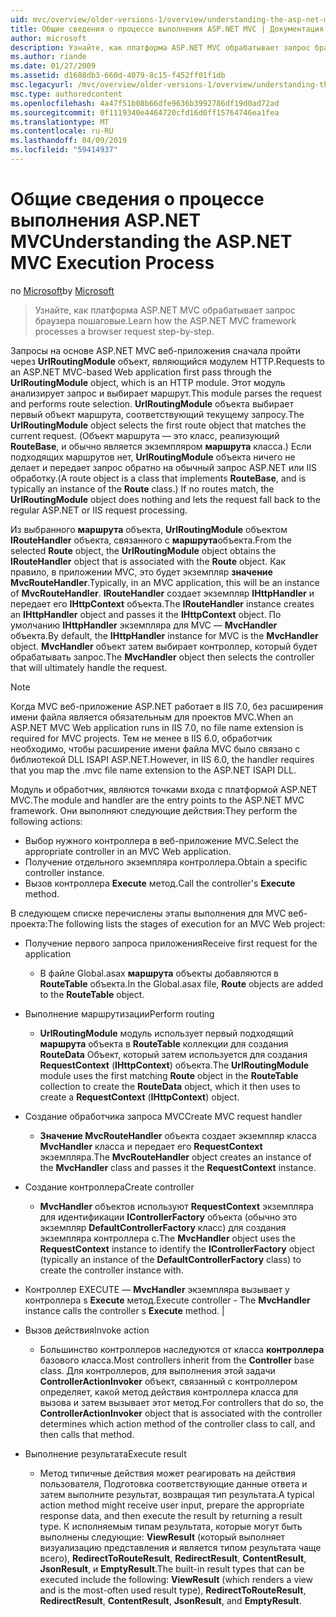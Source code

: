 ```yaml
---
uid: mvc/overview/older-versions-1/overview/understanding-the-asp-net-mvc-execution-process
title: Общие сведения о процессе выполнения ASP.NET MVC | Документация Майкрософт
author: microsoft
description: Узнайте, как платформа ASP.NET MVC обрабатывает запрос браузера пошаговые.
ms.author: riande
ms.date: 01/27/2009
ms.assetid: d1608db3-660d-4079-8c15-f452ff01f1db
msc.legacyurl: /mvc/overview/older-versions-1/overview/understanding-the-asp-net-mvc-execution-process
msc.type: authoredcontent
ms.openlocfilehash: 4a47f51b08b66dfe9636b3992786df19d0ad72ad
ms.sourcegitcommit: 0f1119340e4464720cfd16d0ff15764746ea1fea
ms.translationtype: MT
ms.contentlocale: ru-RU
ms.lasthandoff: 04/09/2019
ms.locfileid: "59414937"
---
```

# <a name="understanding-the-aspnet-mvc-execution-process"></a><span data-ttu-id="e708d-103">Общие сведения о процессе выполнения ASP.NET MVC</span><span class="sxs-lookup"><span data-stu-id="e708d-103">Understanding the ASP.NET MVC Execution Process</span></span>

<span data-ttu-id="e708d-104">по [Microsoft](https://github.com/microsoft)</span><span class="sxs-lookup"><span data-stu-id="e708d-104">by [Microsoft](https://github.com/microsoft)</span></span>

> <span data-ttu-id="e708d-105">Узнайте, как платформа ASP.NET MVC обрабатывает запрос браузера пошаговые.</span><span class="sxs-lookup"><span data-stu-id="e708d-105">Learn how the ASP.NET MVC framework processes a browser request step-by-step.</span></span>


<span data-ttu-id="e708d-106">Запросы на основе ASP.NET MVC веб-приложения сначала пройти через **UrlRoutingModule** объект, являющийся модулем HTTP.</span><span class="sxs-lookup"><span data-stu-id="e708d-106">Requests to an ASP.NET MVC-based Web application first pass through the **UrlRoutingModule** object, which is an HTTP module.</span></span> <span data-ttu-id="e708d-107">Этот модуль анализирует запрос и выбирает маршрут.</span><span class="sxs-lookup"><span data-stu-id="e708d-107">This module parses the request and performs route selection.</span></span> <span data-ttu-id="e708d-108">**UrlRoutingModule** объекта выбирает первый объект маршрута, соответствующий текущему запросу.</span><span class="sxs-lookup"><span data-stu-id="e708d-108">The **UrlRoutingModule** object selects the first route object that matches the current request.</span></span> <span data-ttu-id="e708d-109">(Объект маршрута — это класс, реализующий **RouteBase**, и обычно является экземпляром **маршрута** класса.) Если подходящих маршрутов нет, **UrlRoutingModule** объекта ничего не делает и передает запрос обратно на обычный запрос ASP.NET или IIS обработку.</span><span class="sxs-lookup"><span data-stu-id="e708d-109">(A route object is a class that implements **RouteBase**, and is typically an instance of the **Route** class.) If no routes match, the **UrlRoutingModule** object does nothing and lets the request fall back to the regular ASP.NET or IIS request processing.</span></span>

<span data-ttu-id="e708d-110">Из выбранного **маршрута** объекта, **UrlRoutingModule** объектом **IRouteHandler** объекта, связанного с **маршрута**объекта.</span><span class="sxs-lookup"><span data-stu-id="e708d-110">From the selected **Route** object, the **UrlRoutingModule** object obtains the **IRouteHandler** object that is associated with the **Route** object.</span></span> <span data-ttu-id="e708d-111">Как правило, в приложении MVC, это будет экземпляр **значение MvcRouteHandler**.</span><span class="sxs-lookup"><span data-stu-id="e708d-111">Typically, in an MVC application, this will be an instance of **MvcRouteHandler**.</span></span> <span data-ttu-id="e708d-112">**IRouteHandler** создает экземпляр **IHttpHandler** и передает его **IHttpContext** объекта.</span><span class="sxs-lookup"><span data-stu-id="e708d-112">The **IRouteHandler** instance creates an **IHttpHandler** object and passes it the **IHttpContext** object.</span></span> <span data-ttu-id="e708d-113">По умолчанию **IHttpHandler** экземпляра для MVC — **MvcHandler** объекта.</span><span class="sxs-lookup"><span data-stu-id="e708d-113">By default, the **IHttpHandler** instance for MVC is the **MvcHandler** object.</span></span> <span data-ttu-id="e708d-114">**MvcHandler** объект затем выбирает контроллер, который будет обрабатывать запрос.</span><span class="sxs-lookup"><span data-stu-id="e708d-114">The **MvcHandler** object then selects the controller that will ultimately handle the request.</span></span>

> [!NOTE]
> <span data-ttu-id="e708d-115">Когда MVC веб-приложение ASP.NET работает в IIS 7.0, без расширения имени файла является обязательным для проектов MVC.</span><span class="sxs-lookup"><span data-stu-id="e708d-115">When an ASP.NET MVC Web application runs in IIS 7.0, no file name extension is required for MVC projects.</span></span> <span data-ttu-id="e708d-116">Тем не менее в IIS 6.0, обработчик необходимо, чтобы расширение имени файла MVC было связано с библиотекой DLL ISAPI ASP.NET.</span><span class="sxs-lookup"><span data-stu-id="e708d-116">However, in IIS 6.0, the handler requires that you map the .mvc file name extension to the ASP.NET ISAPI DLL.</span></span>


<span data-ttu-id="e708d-117">Модуль и обработчик, являются точками входа с платформой ASP.NET MVC.</span><span class="sxs-lookup"><span data-stu-id="e708d-117">The module and handler are the entry points to the ASP.NET MVC framework.</span></span> <span data-ttu-id="e708d-118">Они выполняют следующие действия:</span><span class="sxs-lookup"><span data-stu-id="e708d-118">They perform the following actions:</span></span>

- <span data-ttu-id="e708d-119">Выбор нужного контроллера в веб-приложение MVC.</span><span class="sxs-lookup"><span data-stu-id="e708d-119">Select the appropriate controller in an MVC Web application.</span></span>
- <span data-ttu-id="e708d-120">Получение отдельного экземпляра контроллера.</span><span class="sxs-lookup"><span data-stu-id="e708d-120">Obtain a specific controller instance.</span></span>
- <span data-ttu-id="e708d-121">Вызов контроллера **Execute** метод.</span><span class="sxs-lookup"><span data-stu-id="e708d-121">Call the controller's **Execute** method.</span></span>

<span data-ttu-id="e708d-122">В следующем списке перечислены этапы выполнения для MVC веб-проекта:</span><span class="sxs-lookup"><span data-stu-id="e708d-122">The following lists the stages of execution for an MVC Web project:</span></span>

- <span data-ttu-id="e708d-123">Получение первого запроса приложения</span><span class="sxs-lookup"><span data-stu-id="e708d-123">Receive first request for the application</span></span> 

    - <span data-ttu-id="e708d-124">В файле Global.asax **маршрута** объекты добавляются в **RouteTable** объекта.</span><span class="sxs-lookup"><span data-stu-id="e708d-124">In the Global.asax file, **Route** objects are added to the **RouteTable** object.</span></span>
- <span data-ttu-id="e708d-125">Выполнение маршрутизации</span><span class="sxs-lookup"><span data-stu-id="e708d-125">Perform routing</span></span> 

    - <span data-ttu-id="e708d-126">**UrlRoutingModule** модуль использует первый подходящий **маршрута** объекта в **RouteTable** коллекции для создания **RouteData** Объект, который затем используется для создания **RequestContext** (**IHttpContext**) объекта.</span><span class="sxs-lookup"><span data-stu-id="e708d-126">The **UrlRoutingModule** module uses the first matching **Route** object in the **RouteTable** collection to create the **RouteData** object, which it then uses to create a **RequestContext** (**IHttpContext**) object.</span></span>
- <span data-ttu-id="e708d-127">Создание обработчика запроса MVC</span><span class="sxs-lookup"><span data-stu-id="e708d-127">Create MVC request handler</span></span> 

    - <span data-ttu-id="e708d-128">**Значение MvcRouteHandler** объекта создает экземпляр класса **MvcHandler** класса и передает его **RequestContext** экземпляра.</span><span class="sxs-lookup"><span data-stu-id="e708d-128">The **MvcRouteHandler** object creates an instance of the **MvcHandler** class and passes it the **RequestContext** instance.</span></span>
- <span data-ttu-id="e708d-129">Создание контроллера</span><span class="sxs-lookup"><span data-stu-id="e708d-129">Create controller</span></span> 

    - <span data-ttu-id="e708d-130">**MvcHandler** объектов используют **RequestContext** экземпляра для идентификации **IControllerFactory** объекта (обычно это экземпляр  **DefaultControllerFactory** класс) для создания экземпляра контроллера с.</span><span class="sxs-lookup"><span data-stu-id="e708d-130">The **MvcHandler** object uses the **RequestContext** instance to identify the **IControllerFactory** object (typically an instance of the **DefaultControllerFactory** class) to create the controller instance with.</span></span>
- <span data-ttu-id="e708d-131">Контроллер EXECUTE — **MvcHandler** экземпляра вызывает у контроллера s **Execute** метод.</span><span class="sxs-lookup"><span data-stu-id="e708d-131">Execute controller - The **MvcHandler** instance calls the controller s **Execute** method.</span></span> |
- <span data-ttu-id="e708d-132">Вызов действия</span><span class="sxs-lookup"><span data-stu-id="e708d-132">Invoke action</span></span> 

    - <span data-ttu-id="e708d-133">Большинство контроллеров наследуются от класса **контроллера** базового класса.</span><span class="sxs-lookup"><span data-stu-id="e708d-133">Most controllers inherit from the **Controller** base class.</span></span> <span data-ttu-id="e708d-134">Для контроллеров, для выполнения этой задачи **ControllerActionInvoker** объект, связанный с контроллером определяет, какой метод действия контроллера класса для вызова и затем вызывает этот метод.</span><span class="sxs-lookup"><span data-stu-id="e708d-134">For controllers that do so, the **ControllerActionInvoker** object that is associated with the controller determines which action method of the controller class to call, and then calls that method.</span></span>
- <span data-ttu-id="e708d-135">Выполнение результата</span><span class="sxs-lookup"><span data-stu-id="e708d-135">Execute result</span></span> 

    - <span data-ttu-id="e708d-136">Метод типичные действия может реагировать на действия пользователя, Подготовка соответствующие данные ответа и затем выполните результат, возвращая тип результата.</span><span class="sxs-lookup"><span data-stu-id="e708d-136">A typical action method might receive user input, prepare the appropriate response data, and then execute the result by returning a result type.</span></span> <span data-ttu-id="e708d-137">К исполняемым типам результата, которые могут быть выполнены следующие: **ViewResult** (который выполняет визуализацию представления и является типом результата чаще всего), **RedirectToRouteResult**, **RedirectResult**, **ContentResult**,  **JsonResult**, и **EmptyResult**.</span><span class="sxs-lookup"><span data-stu-id="e708d-137">The built-in result types that can be executed include the following: **ViewResult** (which renders a view and is the most-often used result type), **RedirectToRouteResult**, **RedirectResult**, **ContentResult**, **JsonResult**, and **EmptyResult**.</span></span>
